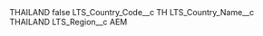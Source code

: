 <?xml version="1.0" encoding="UTF-8"?>
<CustomMetadata xmlns="http://soap.sforce.com/2006/04/metadata" xmlns:xsi="http://www.w3.org/2001/XMLSchema-instance" xmlns:xsd="http://www.w3.org/2001/XMLSchema">
    <label>THAILAND</label>
    <protected>false</protected>
    <values>
        <field>LTS_Country_Code__c</field>
        <value xsi:type="xsd:string">TH</value>
    </values>
    <values>
        <field>LTS_Country_Name__c</field>
        <value xsi:type="xsd:string">THAILAND</value>
    </values>
    <values>
        <field>LTS_Region__c</field>
        <value xsi:type="xsd:string">AEM</value>
    </values>
</CustomMetadata>
